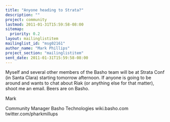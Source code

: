 ```yaml
---
title: "Anyone heading to Strata?"
description: ""
project: community
lastmod: 2011-01-31T15:59:58-08:00
sitemap:
  priority: 0.2
layout: mailinglistitem
mailinglist_id: "msg02161"
author_name: "Mark Phillips"
project_section: "mailinglistitem"
sent_date: 2011-01-31T15:59:58-08:00
---
```



Myself and several other members of the Basho team will be at Strata
Conf (in Santa Clara) starting tomorrow afternoon. If anyone is going
to be around and wants to chat about Riak (or anything else for that
matter), shoot me an email. Beers are on Basho.

Mark

Community Manager
Basho Technologies
wiki.basho.com
twitter.com/pharkmillups

